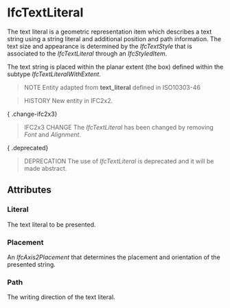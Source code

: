 # IfcTextLiteral

The text literal is a geometric representation item which describes a text string using a string literal and additional position and path information. The text size and appearance is determined by the _IfcTextStyle_ that is associated to the _IfcTextLiteral_ through an _IfcStyledItem_.

The text string is placed within the planar extent (the box) defined within the subtype _IfcTextLiteralWithExtent_.

> NOTE  Entity adapted from **text_literal** defined in ISO10303-46

> HISTORY  New entity in IFC2x2.

{ .change-ifc2x3}
> IFC2x3 CHANGE  The _IfcTextLiteral_ has been changed by removing _Font_ and _Alignment_.

{ .deprecated}
> DEPRECATION  The use of _IfcTextLiteral_ is deprecated and it will be made abstract.

## Attributes

### Literal
The text literal to be presented.

### Placement
An _IfcAxis2Placement_ that determines the placement and orientation of the presented string.

### Path
The writing direction of the text literal.
